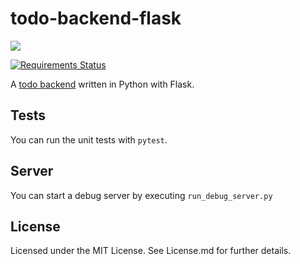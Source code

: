 # todo-backend-flask

![](https://github.com/staeff/todo-backend-flask/workflows/Run%20pytest/badge.svg)

[![Requirements Status](https://requires.io/github/Faerbit/todo-backend-flask/requirements.svg?branch=master)](https://requires.io/github/Faerbit/todo-backend-flask/requirements/?branch=master)

A [todo backend](http://todobackend.com) written in Python with Flask.

## Tests
You can run the unit tests with `pytest`.

## Server
You can start a debug server by executing `run_debug_server.py`

## License
Licensed under the MIT License.
See License.md for further details.
